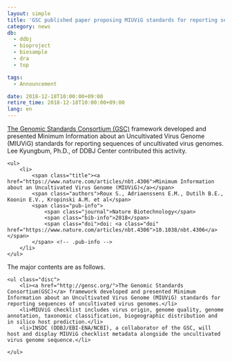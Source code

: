 ```yaml
---
layout: simple
title: 'GSC published paper proposing MIUViG standards for reporting sequences of uncultivated virus genomes'
category: news
db:
  - ddbj
  - bioproject
  - biosample
  - dra
  - top

tags:
  - Announcement

date: 2018-12-18T10:00:00+09:00
retire_time: 2018-12-18T10:00:00+09:00
lang: en
---
```


<p><a href="http://gensc.org/">The Genomic Standards Consortium (GSC)</a> framework developed and presented Minimum Information about an Uncultivated Virus Genome (MIUViG) standards for reporting sequences of uncultivated virus genomes. Lee Kyungbum, Ph.D., of DDBJ Center contributed this activity.</p>

<div id="pub-list">

    <ul>
        <li>
            <span class="title"><a href="https://www.nature.com/articles/nbt.4306">Minimum Information about an Uncultivated Virus Genome (MIUViG)</a></span>
            <span class="authors">Roux S., Adriaenssens E.M., Dutilh B.E., Koonin E.V., Kropinski A.M. et al</span>
            <span class="pub-info">
                <span class="journal">Nature Biotechnology</span>
                <span class="bib-info">2018</span>
                <span class="doi">doi: <a class="doi" href="https://www.nature.com/articles/nbt.4306">10.1038/nbt.4306</a></span>
            </span> <!-- .pub-info -->
        </li>
    </ul>

</div>

<p>The major contents are as follows.</p>

<div class="sub_index">

    <ul class="disc">
        <li><a href="http://gensc.org/">The Genomic Standards Consortium(GSC)</a> framework developed and presented Minimum Information about an Uncultivated Virus Genome (MIUViG) standards for reporting sequences of uncultivated virus genomes.</li>
        <li>MIUViG checklist includes virus origin, genome quality, genome annotation, taxonomic classification, biogeographic distribution and in silico host prediction.</li>
        <li>INSDC (DDBJ/EBI-ENA/NCBI), a collaborator of the GSC, will host and display MIUViG checklist metadata alongside the uncultivated virus genome sequence.</li>

    </ul>

</div>
